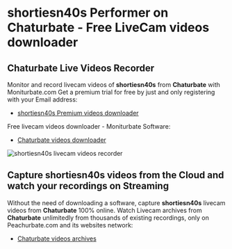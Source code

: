 # shortiesn40s Performer on Chaturbate - Free LiveCam videos downloader

## Chaturbate Live Videos Recorder

Monitor and record livecam videos of **shortiesn40s** from **Chaturbate** with Moniturbate.com
Get a premium trial for free by just and only registering with your Email address:
* [shortiesn40s Premium videos downloader](https://moniturbate.com/request-demo-licence-key.html)

Free livecam videos downloader - Moniturbate Software:
* [Chaturbate videos downloader](https://moniturbate.com/moniturbate-download-software.html)

![shortiesn40s livecam videos recorder](https://peachurnet.com/templates/moniturbate-software.png)


## Capture shortiesn40s videos from the Cloud and watch your recordings on Streaming

Without the need of downloading a software, capture **shortiesn40s** livecam videos from **Chaturbate** 100% online.
Watch Livecam archives from **Chaturbate** unlimitedly from thousands of existing recordings, only on Peachurbate.com and its websites network:
* [Chaturbate videos archives](https://peachurnet.com/)